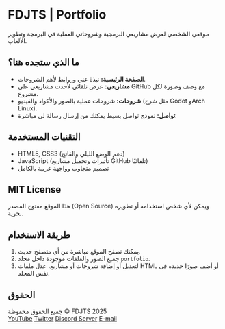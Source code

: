 # FDJTS | Portfolio

موقعي الشخصي لعرض مشاريعي البرمجية وشروحاتي العملية في البرمجة وتطوير الألعاب.

## ما الذي ستجده هنا؟

- **الصفحة الرئيسية:** نبذة عني وروابط لأهم الشروحات.
- **مشاريعي:** عرض تلقائي لأحدث مشاريعي على GitHub مع وصف وصورة لكل مشروع.
- **شروحات:** شروحات عملية بالصور والأكواد والفيديو (مثل شرح Godot وArch Linux).
- **تواصل:** نموذج تواصل بسيط يمكنك من إرسال رسالة لي مباشرة.

## التقنيات المستخدمة

- HTML5, CSS3 (دعم الوضع الليلي والفاتح)
- JavaScript (تأثيرات وتحميل مشاريع GitHub تلقائيًا)
- تصميم متجاوب وواجهة عربية بالكامل

## MIT License

هذا الموقع مفتوح المصدر (Open Source) ويمكن لأي شخص استخدامه أو تطويره بحرية.

## طريقة الاستخدام

1. يمكنك تصفح الموقع مباشرة من أي متصفح حديث.
2. جميع الصور والملفات موجودة داخل مجلد `portfolio`.
3. لتعديل أو إضافة شروحات أو مشاريع، عدل ملفات HTML أو أضف صورًا جديدة في نفس المجلد.

## الحقوق

جميع الحقوق محفوظة © FDJTS 2025  
[YouTube](https://www.youtube.com/@FDJTS)
[Twitter](https://x.com/fdjts1)
[Discord Server](https://discord.com/invite/raU9FB2aeb)
[E-mail](fdjts1@gmail.com)
